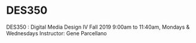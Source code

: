 # DES350
DES350 : Digital Media Design IV
Fall 2019
9:00am to 11:40am, Mondays & Wednesdays
Instructor: Gene Parcellano
